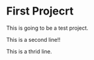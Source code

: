 # First Projecrt

This is going to be a test project.

This is a second line!!

This is a thrid line.

